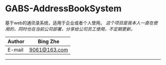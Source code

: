 # GABS-AddressBookSystem
基于web的通讯录系统，适用于企业或者个人使用。
    *这个项目是我本人一直在使用的，同时也在当前公司部署，分享给公司员工使用，不定期更新。*

|Author|Bing Zhe|
|---|---
|E-mail|9061@163.com


****